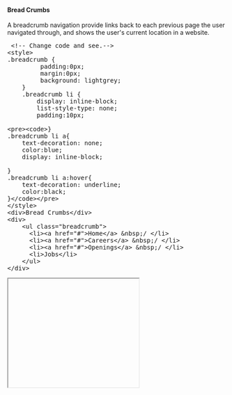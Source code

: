 
<h4>Bread Crumbs</h4>
<p>A breadcrumb navigation provide links back to each previous page the user navigated through, and shows the user's current location in a website.</p>
<section>  
<div ui-ace ="{useWrapMode: 'true', showGutter : 'true', theme:'monokai', mode: 'html', previewId:'preview11',
    onLoad: htmlcssjsContentOnLoaded,
    rendererOptions: { fontSize: 16 },
    advanced: { highlightActiveLine: true}
}" style="min-height:300px;"><xmp> <!-- Change code and see.-->
<style>
.breadcrumb {
         padding:0px;
         margin:0px;
         background: lightgrey;
    }
    .breadcrumb li {
        display: inline-block;
        list-style-type: none;
        padding:10px;

    }
    .breadcrumb li a{
        text-decoration: none;
        color:blue;
        display: inline-block;

    }
    .breadcrumb li a:hover{
        text-decoration: underline;
        color:black;
    }
</style>
<div>Bread Crumbs</div>
<div>
    <ul class="breadcrumb">
      <li><a href="#">Home</a> &nbsp;/ </li>
      <li><a href="#">Careers</a> &nbsp;/ </li>
      <li><a href="#">Openings</a> &nbsp;/ </li>
      <li>Jobs</li>
    </ul>
</div>
</xmp>
</div>
<div>
    <iframe id="preview11" style="min-height:250px;"></iframe>
</div>
</section>
